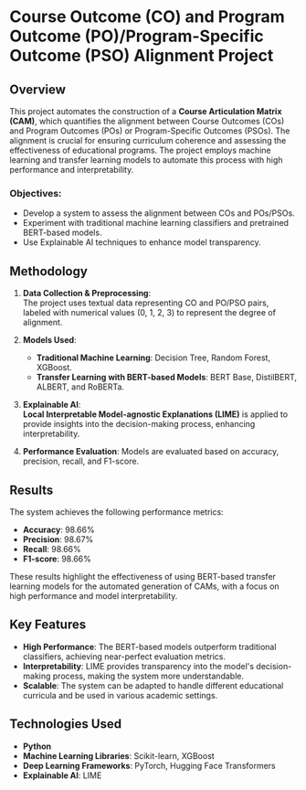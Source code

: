 # Course Outcome (CO) and Program Outcome (PO)/Program-Specific Outcome (PSO) Alignment Project

## Overview

This project automates the construction of a **Course Articulation Matrix (CAM)**, which quantifies the alignment between Course Outcomes (COs) and Program Outcomes (POs) or Program-Specific Outcomes (PSOs). The alignment is crucial for ensuring curriculum coherence and assessing the effectiveness of educational programs. The project employs machine learning and transfer learning models to automate this process with high performance and interpretability.

### Objectives:
- Develop a system to assess the alignment between COs and POs/PSOs.
- Experiment with traditional machine learning classifiers and pretrained BERT-based models.
- Use Explainable AI techniques to enhance model transparency.

## Methodology

1. **Data Collection & Preprocessing**:  
   The project uses textual data representing CO and PO/PSO pairs, labeled with numerical values (0, 1, 2, 3) to represent the degree of alignment.

2. **Models Used**:
   - **Traditional Machine Learning**: Decision Tree, Random Forest, XGBoost.
   - **Transfer Learning with BERT-based Models**: BERT Base, DistilBERT, ALBERT, and RoBERTa.

3. **Explainable AI**:  
   **Local Interpretable Model-agnostic Explanations (LIME)** is applied to provide insights into the decision-making process, enhancing interpretability.

4. **Performance Evaluation**:
   Models are evaluated based on accuracy, precision, recall, and F1-score.

## Results

The system achieves the following performance metrics:
- **Accuracy**: 98.66%
- **Precision**: 98.67%
- **Recall**: 98.66%
- **F1-score**: 98.66%

These results highlight the effectiveness of using BERT-based transfer learning models for the automated generation of CAMs, with a focus on high performance and model interpretability.

## Key Features

- **High Performance**: The BERT-based models outperform traditional classifiers, achieving near-perfect evaluation metrics.
- **Interpretability**: LIME provides transparency into the model's decision-making process, making the system more understandable.
- **Scalable**: The system can be adapted to handle different educational curricula and be used in various academic settings.

## Technologies Used

- **Python**
- **Machine Learning Libraries**: Scikit-learn, XGBoost
- **Deep Learning Frameworks**: PyTorch, Hugging Face Transformers
- **Explainable AI**: LIME
